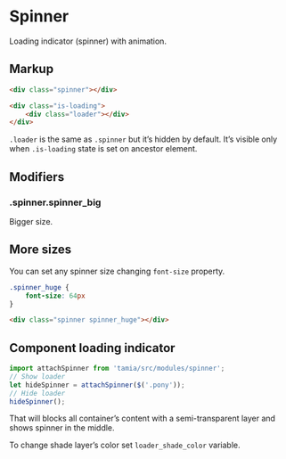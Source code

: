 # Spinner

Loading indicator (spinner) with animation.


## Markup

```html
<div class="spinner"></div>

<div class="is-loading">
	<div class="loader"></div>
</div>
```

`.loader` is the same as `.spinner` but it’s hidden by default. It’s visible only when `.is-loading` state is set on ancestor element.

## Modifiers

### .spinner.spinner_big

Bigger size.


## More sizes

You can set any spinner size changing `font-size` property.

```css
.spinner_huge {
	font-size: 64px
}
```

```html
<div class="spinner spinner_huge"></div>
```

## Component loading indicator

```javascript
import attachSpinner from 'tamia/src/modules/spinner';
// Show loader
let hideSpinner = attachSpinner($('.pony'));
// Hide loader
hideSpinner();
```

That will blocks all container’s content with a semi-transparent layer and shows spinner in the middle.

To change shade layer’s color set `loader_shade_color` variable.
